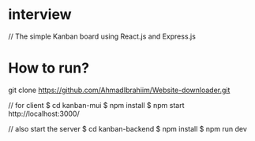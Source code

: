 # interview

// The simple Kanban board using React.js and Express.js


# How to run? 

git clone https://github.com/AhmadIbrahiim/Website-downloader.git

// for client
$ cd kanban-mui
$ npm install
$ npm start
http://localhost:3000/

// also start the server
$ cd kanban-backend 
$ npm install
$ npm run dev
